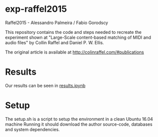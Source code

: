 # exp-raffel2015
Raffel2015 - Alessandro Palmeira / Fabio Gorodscy

This repository contains the code and steps needed to recreate the experiment
shown at "Large-Scale content-based matching of MIDI and audio files" by Collin
Raffel and Daniel P. W. Ellis.

The original article is available at http://colinraffel.com/#publications

# Results

Our results can be seen in [results.ipynb](results.ipynb)

# Setup
The setup.sh is a script to setup the environment in a clean Ubuntu 16.04 machine
Running it should download the author source-code, databases and system
dependencies.
